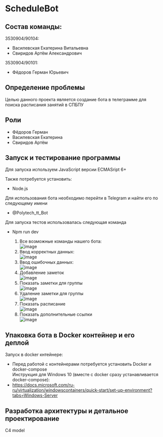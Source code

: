 <h1> ScheduleBot</h1>
<h2>Состав команды:</h2>

3530904/90104:
+ Василевская Екатерина Витальевна
+ Свиридов Артём Александрович

3530904/90101:
+ Фёдоров Герман Юрьевич

<h2>Определение проблемы</h2>

Целью данного проекта является создание бота в телеграмме для поиска расписания занятий в СПБПУ
<h2>Роли</h2>

+ Фёдоров Герман
+ Василевская Екатерина 
+ Свиридов Артём
<h2>Запуск и тестирование программы</h2>

Для запуска используем JavaScript версии ECMASript 6+ <br>

Также потребуется установить: <br>
+ Node.js

Для использования бота необходимо перейти в Telegram и найти его по следующему имени
+ @Polytech_tt_Bot

Для запуска тестов использовалась следующая команда 
+ Npm run dev
    
    
  1. Все возможные команды нашего бота:<br>
![image](https://user-images.githubusercontent.com/71269602/161543071-69cb810e-e52b-4b2e-acdc-ba5c3f565d92.png)<br>
  2. Ввод корректных данных:<br>
![image](https://user-images.githubusercontent.com/71269602/161543439-4154a7c7-ef7f-43e2-a35f-22f194278ba3.png)<br>
  3. Ввод ошибочных данных:<br>
![image](https://user-images.githubusercontent.com/71269602/161543706-bfe107f4-0589-4cc2-8bd9-5568685b9c2a.png)<br>
  4. Добавление заметок <br>
![image](https://user-images.githubusercontent.com/71269602/161544363-3e61132f-ee01-4e3e-bda4-e2eb137d2326.png)<br>
  5. Показать заметки для группы <br>
![image](https://user-images.githubusercontent.com/71269602/161544818-c903bd47-e5ea-4e93-a454-f93d35dafb98.png)<br>
  6. Удаление заметки для группы <br>
![image](https://user-images.githubusercontent.com/71269602/161545200-10320aed-2a2f-4757-9518-e9f85a1ebc9a.png)<br>
  7. Показать расписание<br>
![image](https://user-images.githubusercontent.com/71269602/161545404-73e22dc5-8c7d-4ba7-8ab6-895954177ec0.png)<br>
  8. Показать дополнительные ссылки <br>
![image](https://user-images.githubusercontent.com/71269602/161545367-41105ad9-2b9b-44c1-9546-884cb0d60b13.png)<br>



 



<h2>Упаковка бота в Docker контейнер и его деплой</h2>

Запуск в docker кнтейнере:
+ Перед работой с контейнерами потребуется установить Docker и docker-compose<br>
Инструкция для Windows 10 (вместе с docker сразу устанавливается docker-compose):
+ https://docs.microsoft.com/ru-ru/virtualization/windowscontainers/quick-start/set-up-environment?tabs=Windows-Server
<h2>Разработка архитектуры и детальное проектирование</h2>
C4 model
